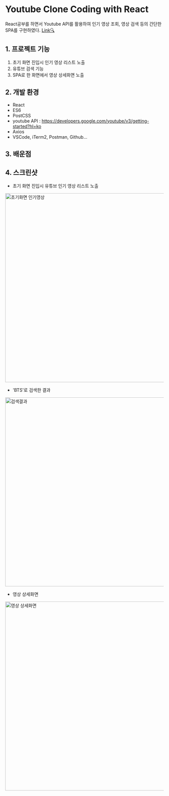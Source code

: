 # Youtube Clone Coding with React
React공부를 하면서 Youtube API를 활용하여 인기 영상 조회, 영상 검색 등의 간단한 SPA를 구현하였다.  [Link🔍](https://sonayaa.github.io/react_youtube)

## 1. 프로젝트 기능
1. 초기 화면 진입시 인기 영상 리스트 노출
2. 유튜브 검색 기능
3. SPA로 한 화면에서 영상 상세화면 노출

## 2. 개발 환경
- React
- ES6
- PostCSS
- youtube API : https://developers.google.com/youtube/v3/getting-started?hl=ko
- Axios
- VSCode, iTerm2, Postman, Github...

## 3. 배운점


## 4. 스크린샷
- 초기 화면 진입시 유튜브 인기 영상 리스트 노출 
<img width="600" alt="초기화면 인기영상" src="https://user-images.githubusercontent.com/75556110/129181085-d38ada0c-8666-40c4-b1db-d3b88fa91b00.png">

- 'BTS'로 검색한 결과
<img width="600" alt="검색결과" src="https://user-images.githubusercontent.com/75556110/129181102-94baf1de-e907-4280-a461-f7fe5cb7e122.png">

- 영상 상세화면
<img width="600" alt="영상 상세화면" src="https://user-images.githubusercontent.com/75556110/129181057-b1174b40-2d8a-4f6a-bafa-cf5d78199478.png">
